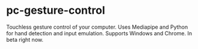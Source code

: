 # pc-gesture-control
 Touchless gesture control of your computer. Uses Mediapipe and Python for hand detection and input emulation. Supports Windows and Chrome. In beta right now.
